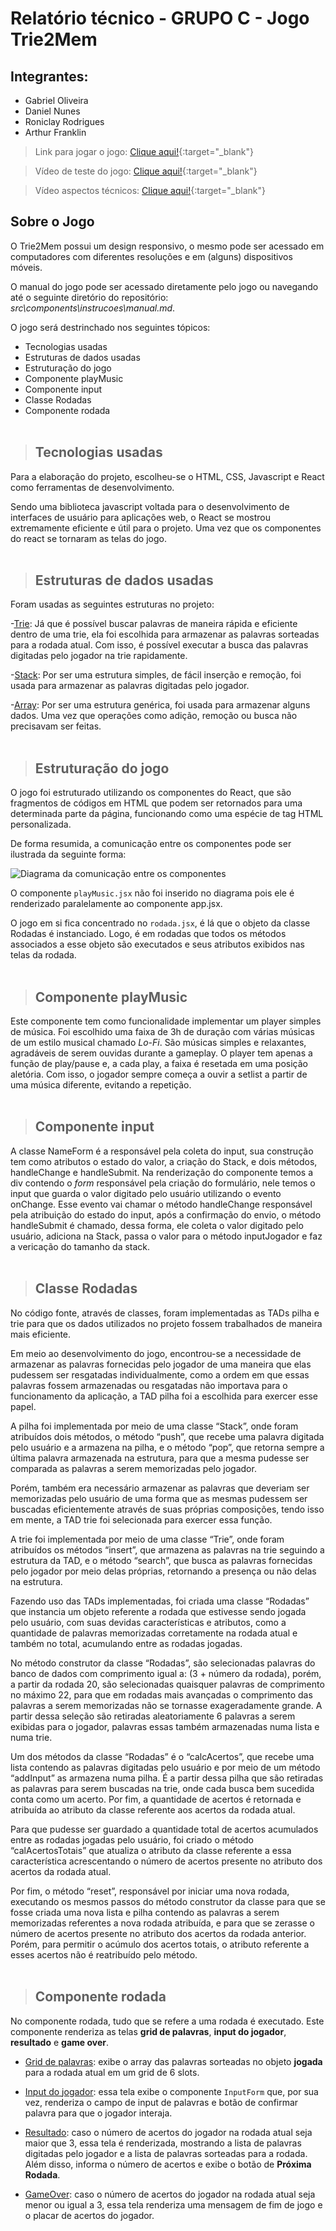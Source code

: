# Relatório técnico - GRUPO C - Jogo Trie2Mem
## Integrantes:
- Gabriel Oliveira
- Daniel Nunes
- Roniclay Rodrigues
- Arthur Franklin

> Link para jogar o jogo: [Clique aqui!](https://trie2mem.netlify.app/){:target="_blank"}

> Vídeo de teste do jogo: [Clique aqui!](https://youtu.be/De1CXug5m3k){:target="_blank"}

> Vídeo aspectos técnicos: [Clique aqui!](https://youtu.be/FXrVhwf9vBI){:target="_blank"}

## Sobre o Jogo
O Trie2Mem possui um design responsivo, o mesmo pode ser acessado em computadores com diferentes resoluções e em (alguns) dispositivos móveis.

O manual do jogo pode ser acessado diretamente pelo jogo ou navegando até o seguinte diretório do repositório:
*src\components\instrucoes\manual.md*.

O jogo será destrinchado nos seguintes tópicos:
- Tecnologias usadas
- Estruturas de dados usadas
- Estruturação do jogo
- Componente playMusic
- Componente input
- Classe Rodadas
- Componente rodada
<br></br>

>## Tecnologias usadas
Para a elaboração do projeto, escolheu-se o HTML, CSS, Javascript e React como ferramentas de desenvolvimento.

Sendo uma biblioteca javascript voltada para o desenvolvimento de interfaces de usuário para aplicações web, o React se mostrou extremamente eficiente e útil para o projeto. Uma vez que os componentes do react se tornaram as telas do jogo.
<br></br>

>## Estruturas de dados usadas
Foram usadas as seguintes estruturas no projeto:

-<u>Trie</u>:
    Já que é possível buscar palavras de maneira rápida e eficiente dentro de uma trie, ela foi escolhida para armazenar as palavras sorteadas para a rodada atual. Com isso, é possível executar a busca das palavras digitadas pelo jogador na trie rapidamente.

-<u>Stack</u>:
    Por ser uma estrutura simples, de fácil inserção e remoção, foi usada para armazenar as palavras digitadas pelo jogador.

-<u>Array</u>:
    Por ser uma estrutura genérica, foi usada para armazenar alguns dados. Uma vez que operações como adição, remoção ou busca não precisavam ser feitas.
<br></br>

>## Estruturação do jogo
O jogo foi estruturado utilizando os componentes do React, que são fragmentos de códigos em HTML que podem ser retornados para uma determinada parte da página, funcionando como uma espécie de tag HTML personalizada.

De forma resumida, a comunicação entre os componentes pode ser ilustrada da seguinte forma:

![Diagrama da comunicação entre os componentes](./src/assets/diagramaComponentes.png)

O componente `playMusic.jsx` não foi inserido no diagrama pois ele é renderizado paralelamente ao componente app.jsx.

O jogo em si fica concentrado no `rodada.jsx`, é lá que o objeto da classe Rodadas é instanciado. Logo, é em rodadas que todos os métodos associados a esse objeto são executados e seus atributos exibidos nas telas da rodada.
<br></br>

>## Componente playMusic
Este componente tem como funcionalidade implementar um player simples de música. Foi escolhido uma faixa de 3h de duração com várias músicas de um estilo musical chamado *Lo-Fi*. São músicas simples e relaxantes, agradáveis de serem ouvidas durante a gameplay.
O player tem apenas a função de play/pause e, a cada play, a faixa é resetada em uma posição aletória. Com isso, o jogador sempre começa a ouvir a setlist a partir de uma música diferente, evitando a repetição.
<br></br>

>## Componente input
A classe NameForm é a responsável pela coleta do input, sua construção tem como atributos o estado do valor, 
a criação do Stack, e dois métodos, handleChange e handleSubmit. Na renderização do componente temos a div contendo 
o *form* responsável pela criação do formulário, nele temos o input que guarda o valor digitado pelo usuário utilizando o evento
onChange. Esse evento vai chamar o método handleChange responsável pela atribuição do estado do input, após a confirmação 
do envio, o método handleSubmit é chamado, dessa forma, ele coleta o valor digitado pelo usuário, adiciona na Stack, passa o valor 
para o método inputJogador e faz a vericação do tamanho da stack.
<br></br>

>## Classe Rodadas
No código fonte, através de classes, foram implementadas as TADs pilha e trie para que os dados utilizados no projeto fossem trabalhados de maneira mais eficiente. 

Em meio ao desenvolvimento do jogo, encontrou-se a necessidade de armazenar as palavras fornecidas pelo jogador de uma maneira que elas pudessem ser resgatadas individualmente, como a ordem em que essas palavras fossem armazenadas ou resgatadas não importava para o funcionamento da aplicação, a TAD pilha foi a escolhida para exercer esse papel. 

A pilha foi implementada por meio de uma classe “Stack”, onde foram atribuídos dois métodos, o método “push”, que recebe uma palavra digitada pelo usuário e a armazena na pilha, e o método “pop”, que retorna sempre a última palavra armazenada na estrutura, para que a mesma pudesse ser comparada as palavras a serem memorizadas pelo jogador.

Porém, também era necessário armazenar as palavras que deveriam ser memorizadas pelo usuário de uma forma que as mesmas pudessem ser buscadas eficientemente através de suas próprias composições, tendo isso em mente, a TAD trie foi selecionada para exercer essa função.

A trie foi implementada por meio de uma classe “Trie”, onde foram atribuídos os métodos “insert”, que armazena as palavras na trie seguindo a estrutura da TAD, e o método “search”, que busca as palavras fornecidas pelo jogador por meio delas próprias, retornando a presença ou não delas na estrutura.

Fazendo uso das TADs implementadas, foi criada uma classe “Rodadas” que instancia um objeto referente a rodada que estivesse sendo jogada pelo usuário, com suas devidas características e atributos, como a quantidade de palavras memorizadas corretamente na rodada atual e também no total, acumulando entre as rodadas jogadas.

No método construtor da classe “Rodadas”, são selecionadas palavras do banco de dados com comprimento igual a: (3 + número da rodada), porém, a partir da rodada 20, são selecionadas quaisquer palavras de comprimento no máximo 22, para que em rodadas mais avançadas o comprimento das palavras a serem memorizadas não se tornasse exageradamente grande. A partir dessa seleção são retiradas aleatoriamente 6 palavras a serem exibidas para o jogador, palavras essas  também armazenadas numa lista e numa trie.

Um dos métodos da classe “Rodadas” é o “calcAcertos”, que recebe uma lista contendo as palavras digitadas pelo usuário e por meio de um método “addInput” as armazena numa pilha. É a partir dessa pilha que são retiradas as palavras para serem buscadas na trie, onde cada busca bem sucedida conta como um acerto. Por fim, a quantidade de acertos é retornada e atribuída ao atributo da classe referente aos acertos da rodada atual.

Para que pudesse ser guardado a quantidade total de acertos acumulados entre as rodadas jogadas pelo usuário, foi criado o método “calAcertosTotais” que atualiza o atributo da classe referente a essa característica acrescentando o número de acertos presente no atributo dos acertos da rodada atual.

Por fim, o método “reset”, responsável por iniciar uma nova rodada, executando os mesmos passos do método construtor da classe para que se fosse criada uma nova lista e pilha contendo as palavras a serem memorizadas referentes a nova rodada atribuída, e para que se zerasse o número de acertos presente no atributo dos acertos da rodada anterior. Porém, para permitir o acúmulo dos acertos totais, o atributo referente a esses acertos não é reatribuído pelo método.
<br></br>


>## Componente rodada
No componente rodada, tudo que se refere a uma rodada é executado.
Este componente renderiza as telas **grid de palavras**, **input do jogador**, **resultado** e **game over**.

-  <u>Grid de palavras</u>:
    exibe o array das palavras sorteadas no objeto **jogada** para a rodada atual em um grid de 6 slots.

-  <u>Input do jogador</u>:
    essa tela exibe o componente `InputForm` que, por sua vez, renderiza o campo de input de palavras e botão de confirmar palavra para que o jogador interaja.


- <u>Resultado</u>:
    caso o número de acertos do jogador na rodada atual seja maior que 3, essa tela é renderizada, mostrando a lista de palavras digitadas pelo jogador e a lista de palavras sorteadas para a rodada. Além disso, informa o número de acertos e exibe o botão de **Próxima Rodada**.

-  <u>GameOver</u>:
    caso o número de acertos do jogador na rodada atual seja menor ou igual a 3, essa tela renderiza uma mensagem de fim de jogo e o placar de acertos do jogador.